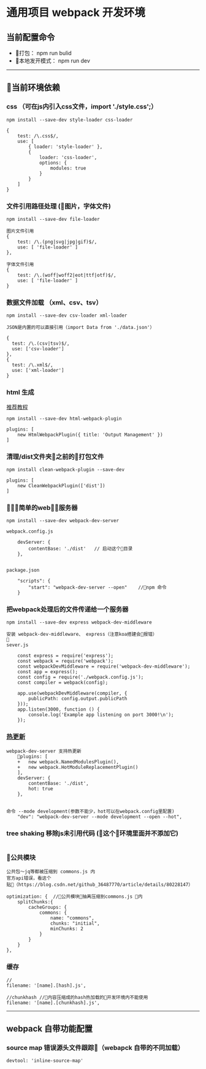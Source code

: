 # 通用项目 webpack 开发环境

## 当前配置命令
* 打包： npm run bulid  
* 本地发开模式： npm run dev 

---


## 当前环境依赖


### css （可在js内引入css文件，import './style.css';）
```
npm install --save-dev style-loader css-loader

{
    test: /\.css$/,
    use: [
        { loader: 'style-loader' },
        {
            loader: 'css-loader',
            options: {
                modules: true
            }
        }
    ]
}
```

### 文件引用路径处理 (图片，字体文件)
```
npm install --save-dev file-loader

图片文件引用
{
    test: /\.(png|svg|jpg|gif)$/,
    use: [ 'file-loader' ]
},

字体文件引用
{
    test: /\.(woff|woff2|eot|ttf|otf)$/,
    use: [ 'file-loader' ]
}
```

### 数据文件加载 （xml、csv、tsv） 
```
npm install --save-dev csv-loader xml-loader

JSON是内置的可以直接引用（import Data from './data.json'）

{
  test: /\.(csv|tsv)$/,
  use: ['csv-loader']
},
{
  test: /\.xml$/,
  use: ['xml-loader']
}

```

### html 生成 
[推荐教程](https://blog.csdn.net/xs20691718/article/details/52100797)

```
npm install --save-dev html-webpack-plugin

plugins: [
    new HtmlWebpackPlugin({ title: 'Output Management' })
]
````

### 清理/dist文件夹之前的打包文件
```
npm install clean-webpack-plugin --save-dev

plugins: [
    new CleanWebpackPlugin(['dist'])
]
```

### 简单的web服务器
```
npm install --save-dev webpack-dev-server

webpack.config.js

    devServer: {
        contentBase: './dist'   // 启动这个目录
    },


package.json

    "scripts": {
        "start": "webpack-dev-server --open"    //npm 命令
    }

```

### 把webpack处理后的文件传递给一个服务器

```
npm install --save-dev express webpack-dev-middleware

安装 webpack-dev-middleware、 express（注意koa搭建会报错）

sever.js

    const express = require('express');
    const webpack = require('webpack');
    const webpackDevMiddleware = require('webpack-dev-middleware');
    const app = express();
    const config = require('./webpack.config.js');
    const compiler = webpack(config);

    app.use(webpackDevMiddleware(compiler, {
        publicPath: config.output.publicPath
    }));
    app.listen(3000, function () {
        console.log('Example app listening on port 3000!\n');
    });

```

### [热更新](https://webpack.docschina.org/guides/hot-module-replacement/)
```
webpack-dev-server 支持热更新
    plugins: [
    +   new webpack.NamedModulesPlugin(),
    +   new webpack.HotModuleReplacementPlugin()
    ],
    devServer: {
        contentBase: './dist',
        hot: true
    },


命令 --mode development(参数不能少，hot可以在webpack.config里配置)
    "dev": "webpack-dev-server --mode development --open --hot",

```

### tree shaking  移除js未引用代码 (这个环境里面并不添加它)
```

```

### 公共模块
```
公共包～jq等都被压缩到 commons.js 内
官方api错误，看这个贴（https://blog.csdn.net/github_36487770/article/details/80228147）

optimization: {  //公共模块抽离压缩到commons.js 内
    splitChunks:{
        cacheGroups: {
            commons: {
                name: "commons",
                chunks: "initial",
                minChunks: 2
            }
        }
    }
},
```

### 缓存
```
//
filename: '[name].[hash].js',

//chunkhash //内容压缩成的hash热加载的开发环境内不能使用
filename: '[name].[chunkhash].js',
```


---

## webpack 自带功能配置

### source map 错误源头文件跟踪（webapck 自带的不同加载）
```
devtool: 'inline-source-map'

```
